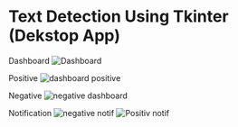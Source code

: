 # Text Detection Using Tkinter (Dekstop App)

Dashboard
![Dashboard](https://github.com/themufid/text_detection_app/assets/111524042/b7fc78d3-a6ab-4c56-9d00-30614943eb4f)

Positive
![dashboard positive](https://github.com/themufid/text_detection_app/assets/111524042/cca30e7f-060e-43ba-af34-4ad89bca2ef8)

Negative
![negative dashboard](https://github.com/themufid/text_detection_app/assets/111524042/848bd7ac-3d9a-454b-945a-836cddead2b4)

Notification
![negative notif](https://github.com/themufid/text_detection_app/assets/111524042/b55cdad7-e527-4e07-b994-bd4d2ab573bd)
![Positiv notif](https://github.com/themufid/text_detection_app/assets/111524042/01a5b560-0167-47e3-b7b3-e3aac20cabb9)
